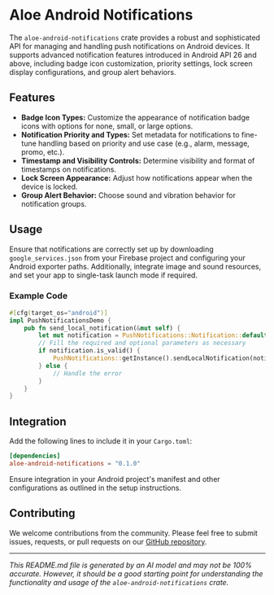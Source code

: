 # Aloe Android Notifications

The `aloe-android-notifications` crate provides a robust and sophisticated API for managing and handling push notifications on Android devices. It supports advanced notification features introduced in Android API 26 and above, including badge icon customization, priority settings, lock screen display configurations, and group alert behaviors.

## Features

- **Badge Icon Types:** Customize the appearance of notification badge icons with options for none, small, or large options.
- **Notification Priority and Types:** Set metadata for notifications to fine-tune handling based on priority and use case (e.g., alarm, message, promo, etc.).
- **Timestamp and Visibility Controls:** Determine visibility and format of timestamps on notifications.
- **Lock Screen Appearance:** Adjust how notifications appear when the device is locked.
- **Group Alert Behavior:** Choose sound and vibration behavior for notification groups.

## Usage

Ensure that notifications are correctly set up by downloading `google_services.json` from your Firebase project and configuring your Android exporter paths. Additionally, integrate image and sound resources, and set your app to single-task launch mode if required.

### Example Code

```rust
#[cfg(target_os="android")]
impl PushNotificationsDemo {
    pub fn send_local_notification(&mut self) {
        let mut notification = PushNotifications::Notification::default();
        // Fill the required and optional parameters as necessary
        if notification.is_valid() {
            PushNotifications::getInstance().sendLocalNotification(notification);
        } else {
            // Handle the error
        }
    }
}
```

## Integration

Add the following lines to include it in your `Cargo.toml`:

```toml
[dependencies]
aloe-android-notifications = "0.1.0"
```

Ensure integration in your Android project's manifest and other configurations as outlined in the setup instructions.

## Contributing

We welcome contributions from the community. Please feel free to submit issues, requests, or pull requests on our [GitHub repository](https://github.com/klebs6/aloe-rs).

---

*This README.md file is generated by an AI model and may not be 100% accurate. However, it should be a good starting point for understanding the functionality and usage of the `aloe-android-notifications` crate.*
